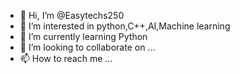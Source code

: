 - 👋 Hi, I’m @Easytechs250
- 👀 I’m interested in python,C++,AI,Machine learning
- 🌱 I’m currently learning Python
- 💞️ I’m looking to collaborate on ...
- 📫 How to reach me ...

<!---
Easytechs250/Easytechs250 is a ✨ special ✨ repository because its `README.md` (this file) appears on your GitHub profile.
You can click the Preview link to take a look at your changes.
--->
